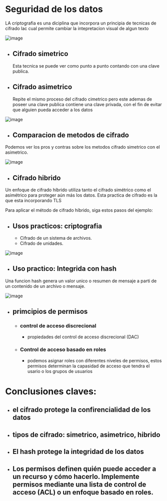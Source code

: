 # Seguridad de los datos

LA criptografia es una diciplina que incorpora un principia de tecnicas de cifrado lac cual permite cambiar la intepretacion visual de algun texto

![image](https://user-images.githubusercontent.com/42829215/166744688-c64d13f4-b73f-41ee-9b34-41ea27177deb.png)

  - ## Cifrado simetrico
    Esta tecnica se puede ver como punto a punto contando con una clave publica.
  
  - ## Cifrado asimetrico
    Repite el mismo proceso del cifrado cimetrico pero este ademas de poseer una clave publica contiene una clave privada, con el fin de evitar que alguien pueda
    acceder a los datos 
    
  ![image](https://user-images.githubusercontent.com/42829215/166745422-51ad8b4f-50fd-41cf-8c82-ac0ca497d2d1.png)  
    
  - ## Comparacion de metodos de cifrado
  Podemos ver los pros y contras sobre los metodos cifrado simetrico con el asimetrico.
  
  ![image](https://user-images.githubusercontent.com/42829215/166745538-1f2eb8a9-b4c5-41ce-9ab3-12c0084054f3.png)

 - ## Cifrado hibrido
 Un enfoque de cifrado híbrido utiliza tanto el cifrado simétrico como el asimétrico para proteger aún más los datos. Esta practica de cifrado es la que esta incorporando TLS
 
 Para aplicar el método de cifrado híbrido, siga estos pasos del ejemplo:
 
 
  - ## Usos practicos: criptografia
    - Cifrado de un sistema de archivos.
    - Cifrado de unidades.
 
  ![image](https://user-images.githubusercontent.com/42829215/166747522-83904048-8356-4560-86ce-dcee362736da.png)
  
  - ## Uso practico: Integrida con hash
  Una funcion hash genera un valor unico o resumen de mensaje a parti de un contenido de un archivo o mensaje.
  
  ![image](https://user-images.githubusercontent.com/42829215/166748190-a04df825-69d6-4baf-8061-f7f1ff05cd67.png)
  
  - ## primcipios de permisos
    - ### control de acceso discrecional
      - propiedades del control de acceso discrecional (DAC)
    - ### Control de acceso basado en roles
      - podemos asignar roles con diferentes niveles de permisos, estos permisos determinan la capasidad de acceso que tendra el usario o los grupos de usuarios
      
      
# Conclusiones claves:
  - ## el cifrado protege la confirencialidad de los datos 
  - ## tipos de cifrado: simetrico, asimetrico, hibrido
  - ## El hash protege la integridad de los datos
  - ##  Los permisos definen quién puede acceder a un recurso y cómo hacerlo. Implemente permisos mediante una lista de control de acceso (ACL) o un enfoque basado en roles.

 

